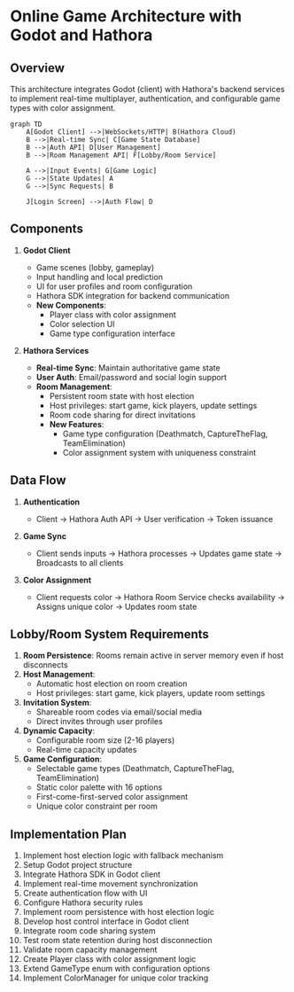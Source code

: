 # Online Game Architecture with Godot and Hathora

## Overview
This architecture integrates Godot (client) with Hathora's backend services to implement real-time multiplayer, authentication, and configurable game types with color assignment.

```mermaid
graph TD
	A[Godot Client] -->|WebSockets/HTTP| B(Hathora Cloud)
	B -->|Real-time Sync| C[Game State Database]
	B -->|Auth API| D[User Management]
	B -->|Room Management API| F[Lobby/Room Service]
	
	A -->|Input Events| G[Game Logic]
	G -->|State Updates| A
	G -->|Sync Requests| B
	
	J[Login Screen] -->|Auth Flow| D
```

## Components

1. **Godot Client**
   - Game scenes (lobby, gameplay)
   - Input handling and local prediction
   - UI for user profiles and room configuration
   - Hathora SDK integration for backend communication
   - **New Components**:
	 - Player class with color assignment
	 - Color selection UI
	 - Game type configuration interface

2. **Hathora Services**
   - **Real-time Sync**: Maintain authoritative game state
   - **User Auth**: Email/password and social login support
   - **Room Management**:
	 - Persistent room state with host election
	 - Host privileges: start game, kick players, update settings
	 - Room code sharing for direct invitations
	 - **New Features**:
	   - Game type configuration (Deathmatch, CaptureTheFlag, TeamElimination)
	   - Color assignment system with uniqueness constraint

## Data Flow

1. **Authentication**
   - Client → Hathora Auth API → User verification → Token issuance

2. **Game Sync**
   - Client sends inputs → Hathora processes → Updates game state → Broadcasts to all clients

3. **Color Assignment**
   - Client requests color → Hathora Room Service checks availability → Assigns unique color → Updates room state

## Lobby/Room System Requirements

1. **Room Persistence**: Rooms remain active in server memory even if host disconnects
2. **Host Management**:
   - Automatic host election on room creation
   - Host privileges: start game, kick players, update room settings
3. **Invitation System**:
   - Shareable room codes via email/social media
   - Direct invites through user profiles
4. **Dynamic Capacity**:
   - Configurable room size (2-16 players)
   - Real-time capacity updates
5. **Game Configuration**:
   - Selectable game types (Deathmatch, CaptureTheFlag, TeamElimination)
   - Static color palette with 16 options
   - First-come-first-served color assignment
   - Unique color constraint per room

## Implementation Plan

1. Implement host election logic with fallback mechanism
2. Setup Godot project structure
3. Integrate Hathora SDK in Godot client
4. Implement real-time movement synchronization
5. Create authentication flow with UI
6. Configure Hathora security rules
7. Implement room persistence with host election logic
8. Develop host control interface in Godot client
9. Integrate room code sharing system
10. Test room state retention during host disconnection
11. Validate room capacity management
12. Create Player class with color assignment logic
13. Extend GameType enum with configuration options
14. Implement ColorManager for unique color tracking
